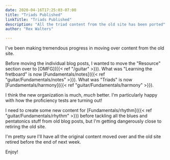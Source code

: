 ```yaml
---
date: 2020-04-16T17:25:03-07:00
title: "Triads Published"
linkTitle: "Triads Published"
description: "All the triad content from the old site has been ported"
author: "Rex Walters"

---
```


I've been making tremendous progress in moving over content from the old site.

Before moving the individual blog posts, I wanted to move the "Resource" section over to [OMFG]({{< ref "/guitar" >}}). What was "Learning the fretboard" is now [Fundamentals/notes]({{< ref "guitar/Fundamentals/notes" >}}). What was "Triads" is now [Fundamentals/harmony]({{< ref "guitar/Fundamentals/harmony" >}}).

I think the new organization is much, *much* better. I'm particularly happy with how the proficiency tests are turning out!

I need to create some new content for [Fundamentals/rhythm]({{< ref "guitar/Fundamentals/rhythm" >}}) before tackling all the blues and pentatonics stuff from old blog posts, but I'm getting dangerously close to retiring the old site.

I'm pretty sure I'll have all the original content moved over and the old site retired before the end of next week.

Enjoy!
